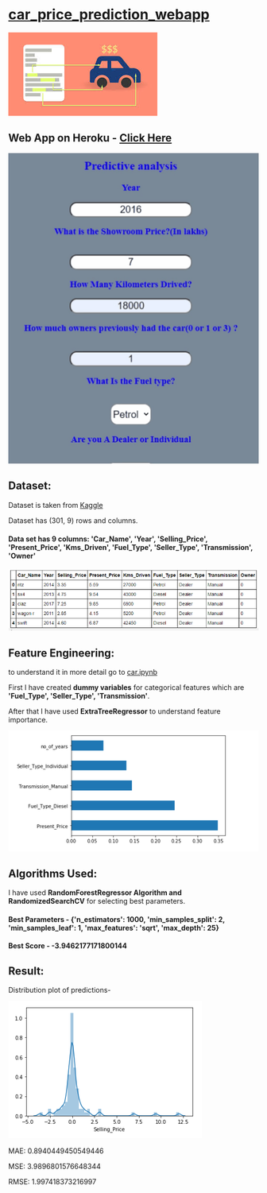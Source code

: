 # [car_price_prediction_webapp](https://github.com/parthshah28/car_price_prediction_webapp)

![](https://github.com/parthshah28/car_price_prediction_webapp/blob/main/images/download.jpg)

## Web App on Heroku - [Click Here](https://car-price-prediction-webapp.herokuapp.com/)

![](https://github.com/parthshah28/car_price_prediction_webapp/blob/main/images/captured.gif)

## Dataset:

Dataset is taken from [Kaggle](https://www.kaggle.com/nehalbirla/vehicle-dataset-from-cardekho)

Dataset has (301, 9) rows and columns.

#### Data set has 9 columns: 'Car_Name', 'Year', 'Selling_Price', 'Present_Price', 'Kms_Driven', 'Fuel_Type', 'Seller_Type', 'Transmission', 'Owner'

![](https://github.com/parthshah28/car_price_prediction_webapp/blob/main/images/1.png)

## Feature Engineering:
to understand it in more detail go to [car.ipynb](https://github.com/parthshah28/car_price_prediction_webapp/blob/main/Untitled.ipynb)

First I have created **dummy variables** for categorical features which are **'Fuel_Type', 'Seller_Type', 'Transmission'**.

After that I have used **ExtraTreeRegressor** to understand feature importance.

![](https://github.com/parthshah28/car_price_prediction_webapp/blob/main/images/2.png)

## Algorithms Used:

I have used **RandomForestRegressor Algorithm and RandomizedSearchCV** for selecting best parameters.

#### Best Parameters - {'n_estimators': 1000, 'min_samples_split': 2, 'min_samples_leaf': 1, 'max_features': 'sqrt', 'max_depth': 25}
#### Best Score - -3.9462177171800144

## Result:

Distribution plot of predictions-

![](https://github.com/parthshah28/car_price_prediction_webapp/blob/main/images/3.png)

MAE: 0.8940449450549446

MSE: 3.9896801576648344

RMSE: 1.997418373216997
